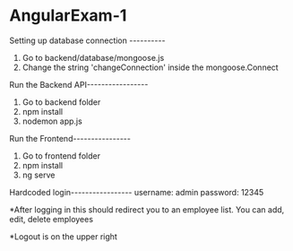# AngularExam-1

Setting up database connection ----------
1. Go to backend/database/mongoose.js
2. Change the string 'changeConnection' inside the mongoose.Connect

Run the Backend API-----------------
1. Go to backend folder
2. npm install
2. nodemon app.js

Run the Frontend----------------
1. Go to frontend folder
2. npm install
3. ng serve

Hardcoded login-----------------
username: admin
password: 12345

*After logging in this should redirect you to an employee list. 
You can add, edit, delete employees

*Logout is on the upper right 
